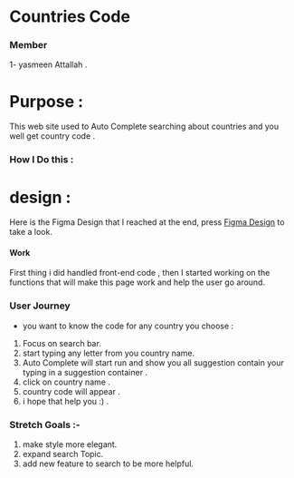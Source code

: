 


# Countries Code
  ### Member 
1- yasmeen Attallah . 

#   Purpose :
This web site used to Auto Complete searching about countries and you well get country code .

### How I Do this : 
   # design : 
   Here is the Figma Design that I reached at the end, press [Figma Design](https://www.figma.com/file/WWOMEgT3MwZoKtuwAqdtDV/YAS-auto?node-id=1%3A2) to take a look.

#### Work
First thing i did handled front-end code , then I started working on the functions that will make this page work and help the user go around.


### User Journey 

- you want to know the code for any country you choose :
1. Focus on search bar.
2. start typing any letter from you country name.
3. Auto Complete will start run and show you all suggestion contain your typing in a suggestion container .
4. click on country name . 
5. country code will appear . 
6.  i hope that help you :) .


### Stretch Goals :-

1. make style more elegant.
2. expand search Topic.
3. add new feature to  search to be more helpful.

